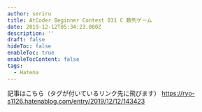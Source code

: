 ```yaml
---
author: seriru
title: AtCoder Beginner Contest 031 C 数列ゲーム
date: 2019-12-12T05:34:23.000Z
description: ''
draft: false
hideToc: false
enableToc: true
enableTocContent: false
tags:
  - Hatena
---
```


記事はこちら（タグが付いているリンク先に飛びます）
https://ryo-s1126.hatenablog.com/entry/2019/12/12/143423

